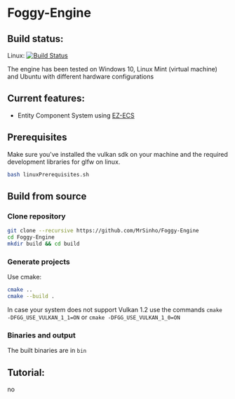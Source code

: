 # Foggy-Engine

## Build status: 

Linux: [![Build Status](https://travis-ci.com/MrSinho/Foggy-Engine.svg?token=WEQzvPex7Gf2cPScBckx&branch=main)](https://travis-ci.com/MrSinho/Foggy-Engine)

The engine has been tested on Windows 10, Linux Mint (virtual machine) and Ubuntu with different hardware configurations

## Current features:
 - Entity Component System using [EZ-ECS](https://github.com/MrSinho/EZ-ECS)

## Prerequisites

Make sure you've installed the vulkan sdk on your machine and the required development libraries for glfw on linux. 

```bash
bash linuxPrerequisites.sh
```

## Build from source

### Clone repository

```bash
git clone --recursive https://github.com/MrSinho/Foggy-Engine
cd Foggy-Engine
mkdir build && cd build
``` 

### Generate projects

Use cmake:
```bash
cmake ..
cmake --build .
```

In case your system does not support Vulkan 1.2 use the commands `cmake -DFGG_USE_VULKAN_1_1=ON` or `cmake -DFGG_USE_VULKAN_1_0=ON` 

### Binaries and output

The built binaries are in `bin`

## Tutorial:
no